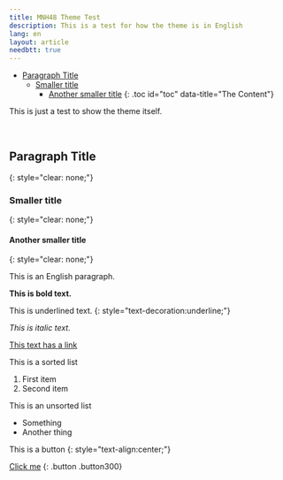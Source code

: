 ```yaml
---
title: MNH48 Theme Test
description: This is a test for how the theme is in English
lang: en
layout: article
needbtt: true
---
```



- [Paragraph Title](#paragraph-title)
  - [Smaller title](#smaller-title)
    - [Another smaller title](#another-smaller-title)
{: .toc id="toc" data-title="The Content"}


This is just a test to show the theme itself.


&nbsp;


## Paragraph Title
{: style="clear: none;"}

### Smaller title
{: style="clear: none;"}

#### Another smaller title
{: style="clear: none;"}

This is an English paragraph.


**This is bold text.**


This is underlined text.
{: style="text-decoration:underline;"}


*This is italic text.*


[This text has a link](#)


This is a sorted list

1. First item
2. Second item


This is an unsorted list

- Something
- Another thing


This is a button
{: style="text-align:center;"}

[Click me](#)
{: .button .button300}


&nbsp;

